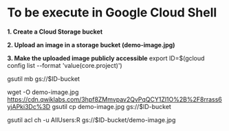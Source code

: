 # **To be execute in Google Cloud Shell**

**1. Create a Cloud Storage bucket**

**2. Upload an image in a storage bucket (demo-image.jpg)**

**3. Make the uploaded image publicly accessible**
export ID=$(gcloud config list --format 'value(core.project)')

gsutil mb gs://$ID-bucket

wget -O demo-image.jpg https://cdn.qwiklabs.com/3hpf8ZMmvpav2QvPqQCY1Zl1O%2B%2F8rrass6yjAPki3Dc%3D
gsutil cp demo-image.jpg gs://$ID-bucket

gsutil acl ch -u AllUsers:R gs://$ID-bucket/demo-image.jpg

